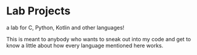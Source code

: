 # Lab Projects
a lab for C, Python, Kotlin and other languages!

This is meant to anybody who wants to sneak out into my code
and get to know a little about how every language mentioned here works.


